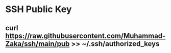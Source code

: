 # SSH Public Key

## curl https://raw.githubusercontent.com/Muhammad-Zaka/ssh/main/pub >> ~/.ssh/authorized_keys
